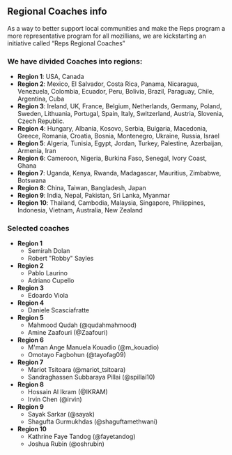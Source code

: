 ## Regional Coaches info

As a way to better support local communities and make the Reps program a more representative program for all mozillians, we are kickstarting an initiative called “Reps Regional Coaches”

### We have divided Coaches into regions: 

* **Region 1**: USA, Canada
* **Region 2**: Mexico, El Salvador, Costa Rica, Panama, Nicaragua, Venezuela, Colombia, Ecuador, Peru, Bolivia, Brazil, Paraguay, Chile, Argentina, Cuba
* **Region 3**: Ireland, UK, France, Belgium, Netherlands, Germany, Poland, Sweden, Lithuania, Portugal, Spain, Italy, Switzerland, Austria, Slovenia, Czech Republic.
* **Region 4**: Hungary, Albania, Kosovo, Serbia, Bulgaria, Macedonia, Greece, Romania, Croatia, Bosnia, Montenegro, Ukraine, Russia, Israel
* **Region 5**: Algeria, Tunisia, Egypt, Jordan, Turkey, Palestine, Azerbaijan, Armenia, Iran
* **Region 6**: Cameroon, Nigeria, Burkina Faso, Senegal, Ivory Coast, Ghana
* **Region 7**: Uganda, Kenya, Rwanda, Madagascar, Mauritius, Zimbabwe, Botswana
* **Region 8**: China, Taiwan, Bangladesh, Japan
* **Region 9**: India, Nepal, Pakistan, Sri Lanka, Myanmar
* **Region 10**: Thailand, Cambodia, Malaysia, Singapore, Philippines, Indonesia, Vietnam, Australia, New Zealand

### Selected coaches

* **Region 1**
    * Semirah Dolan
    * Robert "Robby" Sayles
* **Region 2**
    * Pablo Laurino
    * Adriano Cupello
* **Region 3**
    * Edoardo Viola 
* **Region 4**
    * Daniele Scasciafratte 
* **Region 5**
    * Mahmood Qudah (@qudahmahmood)
    * Amine Zaafouri (@Zaafouri)
* **Region 6**
    * M'man Ange Manuela Kouadio (@m_kouadio)
    * Omotayo Fagbohun (@tayofag09)
* **Region 7**
    * Mariot Tsitoara (@mariot_tsitoara)
    * Sandraghassen Subbaraya Pillai (@spillai10)
* **Region 8**
    * Hossain Al Ikram (@IKRAM)
    * Irvin Chen (@irvin)
* **Region 9**
    * Sayak Sarkar (@sayak)
    * Shagufta Gurmukhdas (@shaguftamethwani)
* **Region 10**
    * Kathrine Faye Tandog (@fayetandog)
    * Joshua Rubin (@oshrubin)

